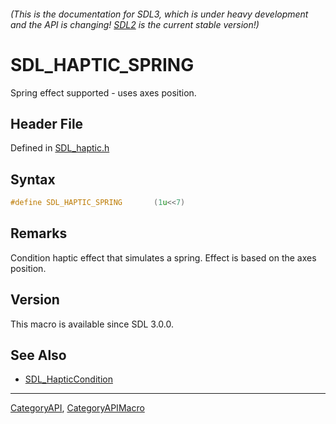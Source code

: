 ###### (This is the documentation for SDL3, which is under heavy development and the API is changing! [SDL2](https://wiki.libsdl.org/SDL2/) is the current stable version!)
# SDL_HAPTIC_SPRING

Spring effect supported - uses axes position.

## Header File

Defined in [SDL_haptic.h](https://github.com/libsdl-org/SDL/blob/main/include/SDL3/SDL_haptic.h)

## Syntax

```c
#define SDL_HAPTIC_SPRING       (1u<<7)
```

## Remarks

Condition haptic effect that simulates a spring. Effect is based on the
axes position.

## Version

This macro is available since SDL 3.0.0.

## See Also

* [SDL_HapticCondition](SDL_HapticCondition)

----
[CategoryAPI](CategoryAPI), [CategoryAPIMacro](CategoryAPIMacro)

